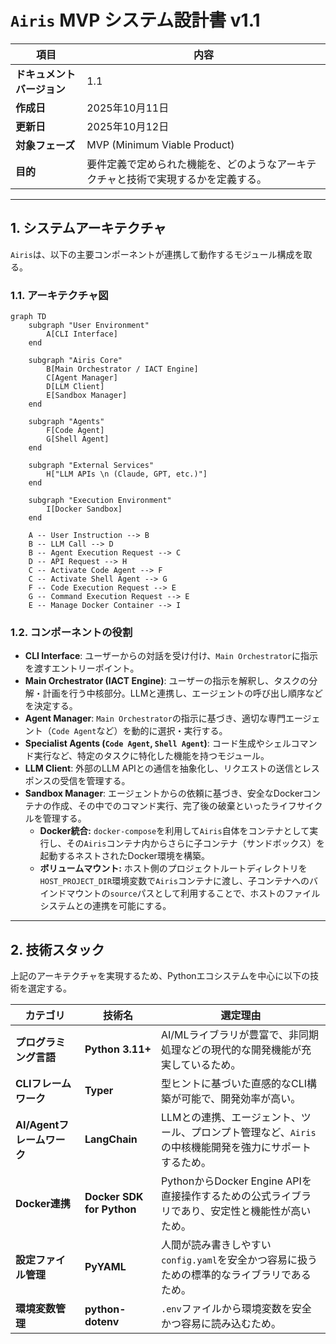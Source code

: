 # `Airis` MVP システム設計書 v1.1

| 項目 | 内容 |
| --- | --- |
| **ドキュメントバージョン** | 1.1 |
| **作成日** | 2025年10月11日 |
| **更新日** | 2025年10月12日 |
| **対象フェーズ** | MVP (Minimum Viable Product) |
| **目的** | 要件定義で定められた機能を、どのようなアーキテクチャと技術で実現するかを定義する。 |

---

## 1. システムアーキテクチャ

`Airis`は、以下の主要コンポーネントが連携して動作するモジュール構成を取る。

### 1.1. アーキテクチャ図

```mermaid
graph TD
    subgraph "User Environment"
        A[CLI Interface]
    end

    subgraph "Airis Core"
        B[Main Orchestrator / IACT Engine]
        C[Agent Manager]
        D[LLM Client]
        E[Sandbox Manager]
    end

    subgraph "Agents"
        F[Code Agent]
        G[Shell Agent]
    end

    subgraph "External Services"
        H["LLM APIs \n (Claude, GPT, etc.)"]
    end

    subgraph "Execution Environment"
        I[Docker Sandbox]
    end

    A -- User Instruction --> B
    B -- LLM Call --> D
    B -- Agent Execution Request --> C
    D -- API Request --> H
    C -- Activate Code Agent --> F
    C -- Activate Shell Agent --> G
    F -- Code Execution Request --> E
    G -- Command Execution Request --> E
    E -- Manage Docker Container --> I
```

### 1.2. コンポーネントの役割

* **CLI Interface**: ユーザーからの対話を受け付け、`Main Orchestrator`に指示を渡すエントリーポイント。
* **Main Orchestrator (IACT Engine)**: ユーザーの指示を解釈し、タスクの分解・計画を行う中核部分。LLMと連携し、エージェントの呼び出し順序などを決定する。
* **Agent Manager**: `Main Orchestrator`の指示に基づき、適切な専門エージェント（`Code Agent`など）を動的に選択・実行する。
* **Specialist Agents (`Code Agent`, `Shell Agent`)**: コード生成やシェルコマンド実行など、特定のタスクに特化した機能を持つモジュール。
* **LLM Client**: 外部のLLM APIとの通信を抽象化し、リクエストの送信とレスポンスの受信を管理する。
* **Sandbox Manager**: エージェントからの依頼に基づき、安全なDockerコンテナの作成、その中でのコマンド実行、完了後の破棄といったライフサイクルを管理する。
  - **Docker統合:** `docker-compose`を利用して`Airis`自体をコンテナとして実行し、その`Airis`コンテナ内からさらに子コンテナ（サンドボックス）を起動するネストされたDocker環境を構築。
  - **ボリュームマウント:** ホスト側のプロジェクトルートディレクトリを`HOST_PROJECT_DIR`環境変数で`Airis`コンテナに渡し、子コンテナへのバインドマウントの`source`パスとして利用することで、ホストのファイルシステムとの連携を可能にする。

---

## 2. 技術スタック

上記のアーキテクチャを実現するため、Pythonエコシステムを中心に以下の技術を選定する。

| カテゴリ | 技術名 | 選定理由 |
| --- | --- | --- |
| **プログラミング言語** | **Python 3.11+** | AI/MLライブラリが豊富で、非同期処理などの現代的な開発機能が充実しているため。 |
| **CLIフレームワーク** | **Typer** | 型ヒントに基づいた直感的なCLI構築が可能で、開発効率が高い。 |
| **AI/Agentフレームワーク** | **LangChain** | LLMとの連携、エージェント、ツール、プロンプト管理など、`Airis`の中核機能開発を強力にサポートするため。 |
| **Docker連携** | **Docker SDK for Python** | PythonからDocker Engine APIを直接操作するための公式ライブラリであり、安定性と機能性が高いため。 |
| **設定ファイル管理** | **PyYAML** | 人間が読み書きしやすい`config.yaml`を安全かつ容易に扱うための標準的なライブラリであるため。 |
| **環境変数管理** | **python-dotenv** | `.env`ファイルから環境変数を安全かつ容易に読み込むため。 |